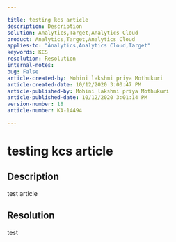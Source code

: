 ```yaml
---

title: testing kcs article  
description: Description  
solution: Analytics,Target,Analytics Cloud  
product: Analytics,Target,Analytics Cloud  
applies-to: "Analytics,Analytics Cloud,Target"  
keywords: KCS  
resolution: Resolution  
internal-notes:   
bug: False  
article-created-by: Mohini lakshmi priya Mothukuri  
article-created-date: 10/12/2020 3:00:47 PM  
article-published-by: Mohini lakshmi priya Mothukuri  
article-published-date: 10/12/2020 3:01:14 PM  
version-number: 18  
article-number: KA-14494

---
```


# testing kcs article

## Description

test article

## Resolution

test
